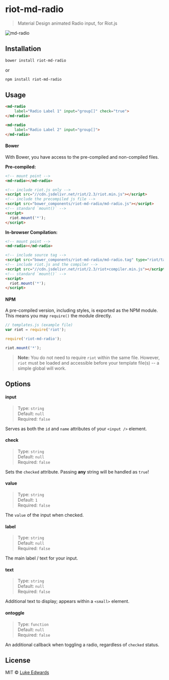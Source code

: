 # riot-md-radio
> Material Design animated Radio input, for Riot.js

![md-radio](https://github.com/lukeed/md-radio/blob/master/demo.gif)

## Installation

```bash
bower install riot-md-radio
```

or

```bash
npm install riot-md-radio
```

## Usage

```html
<md-radio
	label="Radio Label 1" input="group[]" check="true">
</md-radio>

<md-radio
	label="Radio Label 2" input="group[]">
</md-radio>
```

#### Bower

With Bower, you have access to the pre-compiled and non-compiled files.

**Pre-compiled:**

```html
<!-- mount point -->
<md-radio></md-radio>

<!-- include riot.js only -->
<script src="//cdn.jsdelivr.net/riot/2.3/riot.min.js"></script>
<!-- include the precompiled js file -->
<script src="bower_components/riot-md-radio/md-radio.js"></script>
<!-- standard `mount()` -->
<script>
  riot.mount('*');
</script>
```

**In-browser Compilation:**

```html
<!-- mount point -->
<md-radio></md-radio>

<!-- include source tag -->
<script src="bower_components/riot-md-radio/md-radio.tag" type="riot/tag"></script>
<!-- include riot.js and the compiler -->
<script src="//cdn.jsdelivr.net/riot/2.3/riot+compiler.min.js"></script>
<!-- standard `mount()` -->
<script>
  riot.mount('*');
</script>
```

#### NPM

A pre-compiled version, including styles, is exported as the NPM module. This means you may `require()` the module directly.

```js
// templates.js (example file)
var riot = require('riot');

require('riot-md-radio');

riot.mount('*');
```

> **Note:** You do not need to require `riot` within the same file. However, `riot` must be loaded and accessible before your template file(s) -- a simple global will work.

## Options

#### input

> Type: `string` <br>
> Default: `null` <br>
> Required: `false`

Serves as both the `id` and `name` attributes of your `<input />` element.

#### check

> Type: `string` <br>
> Default: `null` <br>
> Required: `false`

Sets the `checked` attribute. Passing **any** string will be handled as `true`!

#### value

> Type: `string` <br>
> Default: `1` <br>
> Required: `false`

The `value` of the input when checked.

#### label

> Type: `string` <br>
> Default: `null` <br>
> Required: `false`

The main label / text for your input.

#### text

> Type: `string` <br>
> Default: `null` <br>
> Required: `false`

Additional text to display; appears within a `<small>` element.

#### ontoggle

> Type: `function` <br>
> Default: `null` <br>
> Required: `false`

An additional callback when toggling a radio, regardless of `checked` status.

## License

MIT © [Luke Edwards](https://lukeed.com)
